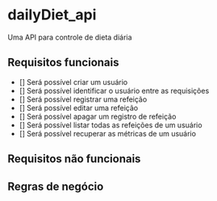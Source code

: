 # dailyDiet_api
Uma API para controle de dieta diária

## Requisitos funcionais

- [] Será possível criar um usuário
- [] Será possível identificar o usuário entre as requisições
- [] Será possível registrar uma refeição
- [] Será possível editar uma refeição
- [] Será possível apagar um registro de refeição
- [] Será possível listar todas as refeições de um usuário
- [] Será possível recuperar as métricas de um usuário

## Requisitos não funcionais

## Regras de negócio
